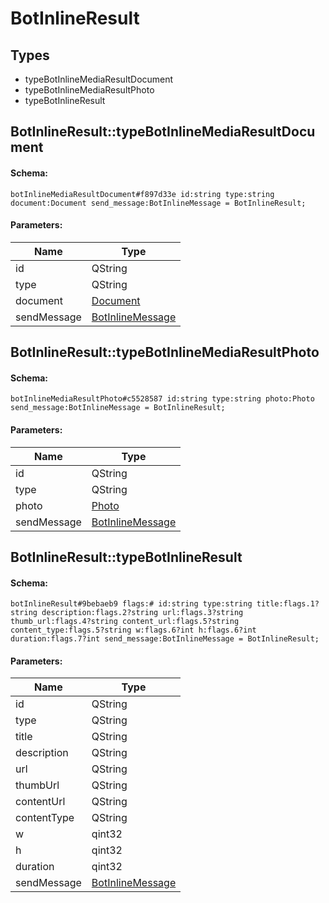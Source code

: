 # BotInlineResult

## Types

* typeBotInlineMediaResultDocument
* typeBotInlineMediaResultPhoto
* typeBotInlineResult

## BotInlineResult::typeBotInlineMediaResultDocument

#### Schema:

`botInlineMediaResultDocument#f897d33e id:string type:string document:Document send_message:BotInlineMessage = BotInlineResult;`

#### Parameters:

|Name|Type|
|----|----|
|id|QString|
|type|QString|
|document|[Document](document.md)|
|sendMessage|[BotInlineMessage](botinlinemessage.md)|

## BotInlineResult::typeBotInlineMediaResultPhoto

#### Schema:

`botInlineMediaResultPhoto#c5528587 id:string type:string photo:Photo send_message:BotInlineMessage = BotInlineResult;`

#### Parameters:

|Name|Type|
|----|----|
|id|QString|
|type|QString|
|photo|[Photo](photo.md)|
|sendMessage|[BotInlineMessage](botinlinemessage.md)|

## BotInlineResult::typeBotInlineResult

#### Schema:

`botInlineResult#9bebaeb9 flags:# id:string type:string title:flags.1?string description:flags.2?string url:flags.3?string thumb_url:flags.4?string content_url:flags.5?string content_type:flags.5?string w:flags.6?int h:flags.6?int duration:flags.7?int send_message:BotInlineMessage = BotInlineResult;`

#### Parameters:

|Name|Type|
|----|----|
|id|QString|
|type|QString|
|title|QString|
|description|QString|
|url|QString|
|thumbUrl|QString|
|contentUrl|QString|
|contentType|QString|
|w|qint32|
|h|qint32|
|duration|qint32|
|sendMessage|[BotInlineMessage](botinlinemessage.md)|


